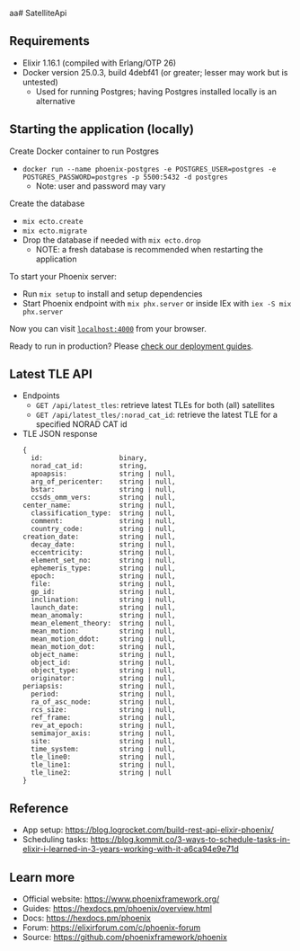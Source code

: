aa# SatelliteApi

## Requirements
  * Elixir 1.16.1 (compiled with Erlang/OTP 26)
  * Docker version 25.0.3, build 4debf41 (or greater; lesser may work but is untested)
    * Used for running Postgres; having Postgres installed locally is an alternative

## Starting the application (locally)
Create Docker container to run Postgres
  * `docker run --name phoenix-postgres -e POSTGRES_USER=postgres -e POSTGRES_PASSWORD=postgres -p 5500:5432 -d postgres`
    * Note: user and password may vary

Create the database
  * `mix ecto.create`
  * `mix ecto.migrate`
  * Drop the database if needed with `mix ecto.drop`
    * NOTE: a fresh database is recommended when restarting the application

To start your Phoenix server:

  * Run `mix setup` to install and setup dependencies
  * Start Phoenix endpoint with `mix phx.server` or inside IEx with `iex -S mix phx.server`

Now you can visit [`localhost:4000`](http://localhost:4000) from your browser.

Ready to run in production? Please [check our deployment guides](https://hexdocs.pm/phoenix/deployment.html).

## Latest TLE API
  * Endpoints
    * `GET /api/latest_tles`: retrieve latest TLEs for both (all) satellites
    * `GET /api/latest_tles/:norad_cat_id`: retrieve the latest TLE for a specified NORAD CAT id
  * TLE JSON response
    ```
    {
      id:                   binary,
      norad_cat_id:         string,
      apoapsis:             string | null,
      arg_of_pericenter:    string | null,
      bstar:                string | null,
      ccsds_omm_vers:       string | null,
    center_name:            string | null,
      classification_type:  string | null,
      comment:              string | null,
      country_code:         string | null,
    creation_date:          string | null,
      decay_date:           string | null,
      eccentricity:         string | null,
      element_set_no:       string | null,
      ephemeris_type:       string | null,
      epoch:                string | null,
      file:                 string | null,
      gp_id:                string | null,
      inclination:          string | null,
      launch_date:          string | null,
      mean_anomaly:         string | null,
      mean_element_theory:  string | null,
      mean_motion:          string | null,
      mean_motion_ddot:     string | null,
      mean_motion_dot:      string | null,
      object_name:          string | null,
      object_id:            string | null,
      object_type:          string | null,
      originator:           string | null,
    periapsis:              string | null,
      period:               string | null,
      ra_of_asc_node:       string | null,
      rcs_size:             string | null,
      ref_frame:            string | null,
      rev_at_epoch:         string | null,
      semimajor_axis:       string | null,
      site:                 string | null,
      time_system:          string | null,
      tle_line0:            string | null,
      tle_line1:            string | null,
      tle_line2:            string | null
    }
    ```

## Reference
  * App setup: https://blog.logrocket.com/build-rest-api-elixir-phoenix/
  * Scheduling tasks: https://blog.kommit.co/3-ways-to-schedule-tasks-in-elixir-i-learned-in-3-years-working-with-it-a6ca94e9e71d

## Learn more

  * Official website: https://www.phoenixframework.org/
  * Guides: https://hexdocs.pm/phoenix/overview.html
  * Docs: https://hexdocs.pm/phoenix
  * Forum: https://elixirforum.com/c/phoenix-forum
  * Source: https://github.com/phoenixframework/phoenix
